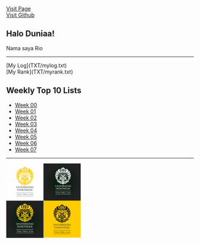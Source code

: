 [Visit Page](https://rioafirando.github.io/os202/)<br>
[Visit Github](https://github.com/rioafirando/os202)

## Halo Duniaa!
<p>Nama saya Rio
<hr>
[My Log](TXT/mylog.txt)<br>
[My Rank](TXT/myrank.txt)

## Weekly Top 10 Lists
* [Week 00](W00/)
* [Week 01](W01/)
* [Week 02](W02/)
* [Week 03](W03/)
* [Week 04](W04/)
* [Week 05](W05/)
* [Week 06](W06/)
* [Week 07](W07/)
<hr>
<img src="logo_ui.jpg" width="200">
